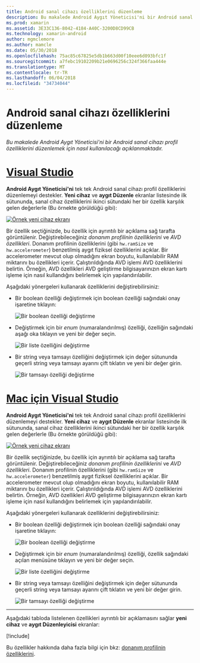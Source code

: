 ```yaml
---
title: Android sanal cihazı özelliklerini düzenleme
description: Bu makalede Android Aygıt Yöneticisi'ni bir Android sanal cihazı profil özelliklerini düzenlemek için nasıl kullanılacağı açıklanmaktadır.
ms.prod: xamarin
ms.assetid: 3E33C136-8042-4184-A40C-3200D8CD99CB
ms.technology: xamarin-android
author: mgmclemore
ms.author: mamcle
ms.date: 05/30/2018
ms.openlocfilehash: 75ac85c67825e5db1b663d00f10eee6d093bfc1f
ms.sourcegitcommit: a7febc19102209b21e0696256c324f366faa444e
ms.translationtype: MT
ms.contentlocale: tr-TR
ms.lasthandoff: 06/04/2018
ms.locfileid: "34734044"
---
```

# <a name="editing-android-virtual-device-properties"></a>Android sanal cihazı özelliklerini düzenleme

_Bu makalede Android Aygıt Yöneticisi'ni bir Android sanal cihazı profil özelliklerini düzenlemek için nasıl kullanılacağı açıklanmaktadır._


# <a name="visual-studiotabvswin"></a>[Visual Studio](#tab/vswin)

**Android Aygıt Yöneticisi'ni** tek tek Android sanal cihazı profil özelliklerini düzenlemeyi destekler. **Yeni cihaz** ve **aygıt Düzenle** ekranlar listesinde ilk sütununda, sanal cihaz özelliklerini ikinci sütundaki her bir özellik karşılık gelen değerlerle (Bu örnekte görüldüğü gibi): 

[![Örnek yeni cihaz ekranı](device-properties-images/win/01-new-device-editor-sml.png)](device-properties-images/win/01-new-device-editor.png#lightbox)

Bir özellik seçtiğinizde, bu özellik için ayrıntılı bir açıklama sağ tarafta görüntülenir. Değiştirebileceğiniz *donanım profilinin özelliklerini* ve *AVD özellikleri*. Donanım profilinin özelliklerini (gibi `hw.ramSize` ve `hw.accelerometer`) benzetilmiş aygıt fiziksel özelliklerini açıklar. Bir accelerometer mevcut olup olmadığını ekran boyutu, kullanılabilir RAM miktarını bu özellikleri içerir. Çalıştırıldığında AVD işlemi AVD özelliklerini belirtin. Örneğin, AVD özellikleri AVD geliştirme bilgisayarınızın ekran kartı işleme için nasıl kullandığını belirlemek için yapılandırılabilir.

Aşağıdaki yönergeleri kullanarak özelliklerini değiştirebilirsiniz:

-   Bir boolean özelliği değiştirmek için boolean özelliği sağındaki onay işaretine tıklayın:

    ![Bir boolean özelliği değiştirme](device-properties-images/win/02-boolean-value.png)

-   Değiştirmek için bir *enum* (numaralandırılmış) özelliği, özelliğin sağındaki aşağı oka tıklayın ve yeni bir değer seçin.

    ![Bir liste özelliğini değiştirme](device-properties-images/win/04-enum-value.png)

-   Bir string veya tamsayı özelliğini değiştirmek için değer sütununda geçerli string veya tamsayı ayarını çift tıklatın ve yeni bir değer girin.

    ![Bir tamsayı özelliği değiştirme](device-properties-images/win/03-integer-value.png)


# <a name="visual-studio-for-mactabvsmac"></a>[Mac için Visual Studio](#tab/vsmac)

**Android Aygıt Yöneticisi'ni** tek tek Android sanal cihazı profil özelliklerini düzenlemeyi destekler. **Yeni cihaz** ve **aygıt Düzenle** ekranlar listesinde ilk sütununda, sanal cihaz özelliklerini ikinci sütundaki her bir özellik karşılık gelen değerlerle (Bu örnekte görüldüğü gibi): 

[![Örnek yeni cihaz ekranı](device-properties-images/mac/01-new-device-editor-sml.png)](device-properties-images/mac/01-new-device-editor.png#lightbox)

Bir özellik seçtiğinizde, bu özellik için ayrıntılı bir açıklama sağ tarafta görüntülenir. Değiştirebileceğiniz *donanım profilinin özelliklerini* ve *AVD özellikleri*. Donanım profilinin özelliklerini (gibi `hw.ramSize` ve `hw.accelerometer`) benzetilmiş aygıt fiziksel özelliklerini açıklar. Bir accelerometer mevcut olup olmadığını ekran boyutu, kullanılabilir RAM miktarını bu özellikleri içerir. Çalıştırıldığında AVD işlemi AVD özelliklerini belirtin. Örneğin, AVD özellikleri AVD geliştirme bilgisayarınızın ekran kartı işleme için nasıl kullandığını belirlemek için yapılandırılabilir.

Aşağıdaki yönergeleri kullanarak özelliklerini değiştirebilirsiniz:

-   Bir boolean özelliği değiştirmek için boolean özelliği sağındaki onay işaretine tıklayın:

    ![Bir boolean özelliği değiştirme](device-properties-images/mac/02-boolean-value.png)

-   Değiştirmek için bir *enum* (numaralandırılmış) özelliği, özellik sağındaki açılan menüsüne tıklayın ve yeni bir değer seçin.

    ![Bir liste özelliğini değiştirme](device-properties-images/mac/04-enum-value.png)

-   Bir string veya tamsayı özelliğini değiştirmek için değer sütununda geçerli string veya tamsayı ayarını çift tıklatın ve yeni bir değer girin.

    ![Bir tamsayı özelliği değiştirme](device-properties-images/mac/03-integer-value.png)

-----

Aşağıdaki tabloda listelenen özellikleri ayrıntılı bir açıklamasını sağlar **yeni cihaz** ve **aygıt Düzenleyicisi** ekranlar:

[!include[](~/android/includes/emulator-properties.md)]

Bu özellikler hakkında daha fazla bilgi için bkz: [donanım profilinin özelliklerini](https://developer.android.com/studio/run/managing-avds.html#hpproperties).

